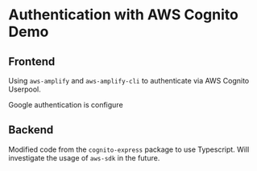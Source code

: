 # Authentication with AWS Cognito Demo 

## Frontend
Using `aws-amplify` and `aws-amplify-cli` to authenticate via AWS Cognito Userpool.

Google authentication is configure

## Backend
Modified code from the `cognito-express` package to use Typescript. Will investigate the usage of `aws-sdk` in the future. 
